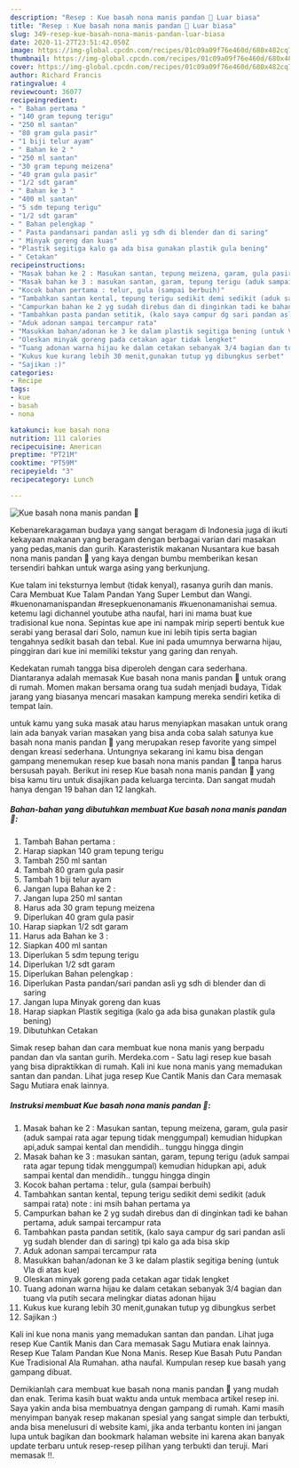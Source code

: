 ```yaml
---
description: "Resep : Kue basah nona manis pandan 🍃 Luar biasa"
title: "Resep : Kue basah nona manis pandan 🍃 Luar biasa"
slug: 349-resep-kue-basah-nona-manis-pandan-luar-biasa
date: 2020-11-27T23:51:42.050Z
image: https://img-global.cpcdn.com/recipes/01c09a09f76e460d/680x482cq70/kue-basah-nona-manis-pandan-🍃-foto-resep-utama.jpg
thumbnail: https://img-global.cpcdn.com/recipes/01c09a09f76e460d/680x482cq70/kue-basah-nona-manis-pandan-🍃-foto-resep-utama.jpg
cover: https://img-global.cpcdn.com/recipes/01c09a09f76e460d/680x482cq70/kue-basah-nona-manis-pandan-🍃-foto-resep-utama.jpg
author: Richard Francis
ratingvalue: 4
reviewcount: 36077
recipeingredient:
- " Bahan pertama "
- "140 gram tepung terigu"
- "250 ml santan"
- "80 gram gula pasir"
- "1 biji telur ayam"
- " Bahan ke 2 "
- "250 ml santan"
- "30 gram tepung meizena"
- "40 gram gula pasir"
- "1/2 sdt garam"
- " Bahan ke 3 "
- "400 ml santan"
- "5 sdm tepung terigu"
- "1/2 sdt garam"
- " Bahan pelengkap "
- " Pasta pandansari pandan asli yg sdh di blender dan di saring"
- " Minyak goreng dan kuas"
- "Plastik segitiga kalo ga ada bisa gunakan plastik gula bening"
- " Cetakan"
recipeinstructions:
- "Masak bahan ke 2 : Masukan santan, tepung meizena, garam, gula pasir (aduk sampai rata agar tepung tidak menggumpal) kemudian hidupkan api,aduk sampai kental dan mendidih.. tunggu hingga dingin"
- "Masak bahan ke 3 : masukan santan, garam, tepung terigu (aduk sampai rata agar tepung tidak menggumpal) kemudian hidupkan api, aduk sampai kental dan mendidih.. tunggu hingga dingin"
- "Kocok bahan pertama : telur, gula (sampai berbuih)"
- "Tambahkan santan kental, tepung terigu sedikit demi sedikit (aduk sampai rata) note : ini msih bahan pertama ya"
- "Campurkan bahan ke 2 yg sudah direbus dan di dinginkan tadi ke bahan pertama, aduk sampai tercampur rata"
- "Tambahkan pasta pandan setitik, (kalo saya campur dg sari pandan asli yg sudah blender dan di saring) tpi kalo ga ada bisa skip"
- "Aduk adonan sampai tercampur rata"
- "Masukkan bahan/adonan ke 3 ke dalam plastik segitiga bening (untuk Vla di atas kue)"
- "Oleskan minyak goreng pada cetakan agar tidak lengket"
- "Tuang adonan warna hijau ke dalam cetakan sebanyak 3/4 bagian dan tuang vla putih secara melingkar diatas adonan hijau"
- "Kukus kue kurang lebih 30 menit,gunakan tutup yg dibungkus serbet"
- "Sajikan :)"
categories:
- Recipe
tags:
- kue
- basah
- nona

katakunci: kue basah nona 
nutrition: 111 calories
recipecuisine: American
preptime: "PT21M"
cooktime: "PT59M"
recipeyield: "3"
recipecategory: Lunch

---
```



![Kue basah nona manis pandan 🍃](https://img-global.cpcdn.com/recipes/01c09a09f76e460d/680x482cq70/kue-basah-nona-manis-pandan-🍃-foto-resep-utama.jpg)

Kebenarekaragaman budaya yang sangat beragam di Indonesia juga di ikuti kekayaan makanan yang beragam dengan berbagai varian dari masakan yang pedas,manis dan gurih. Karasteristik makanan Nusantara kue basah nona manis pandan 🍃 yang kaya dengan bumbu memberikan kesan tersendiri bahkan untuk warga asing yang berkunjung.


Kue talam ini teksturnya lembut (tidak kenyal), rasanya gurih dan manis. Cara Membuat Kue Talam Pandan Yang Super Lembut dan Wangi. #kuenonamanispandan #resepkuenonamanis #kuenonamanishai semua. ketemu lagi dichannel youtube atha naufal, hari ini mama buat kue tradisional kue nona. Sepintas kue ape ini nampak mirip seperti bentuk kue serabi yang berasal dari Solo, namun kue ini lebih tipis serta bagian tengahnya sedikit basah dan tebal. Kue ini pada umumnya berwarna hijau, pinggiran dari kue ini memiliki tekstur yang garing dan renyah.

Kedekatan rumah tangga bisa diperoleh dengan cara sederhana. Diantaranya adalah memasak Kue basah nona manis pandan 🍃 untuk orang di rumah. Momen makan bersama orang tua sudah menjadi budaya, Tidak jarang yang biasanya mencari masakan kampung mereka sendiri ketika di tempat lain.

untuk kamu yang suka masak atau harus menyiapkan masakan untuk orang lain ada banyak varian masakan yang bisa anda coba salah satunya kue basah nona manis pandan 🍃 yang merupakan resep favorite yang simpel dengan kreasi sederhana. Untungnya sekarang ini kamu bisa dengan gampang menemukan resep kue basah nona manis pandan 🍃 tanpa harus bersusah payah.
Berikut ini resep Kue basah nona manis pandan 🍃 yang bisa kamu tiru untuk disajikan pada keluarga tercinta. Dan sangat mudah hanya dengan 19 bahan dan 12 langkah.


<!--inarticleads1-->

##### Bahan-bahan yang dibutuhkan membuat Kue basah nona manis pandan 🍃:

1. Tambah  Bahan pertama :
1. Harap siapkan 140 gram tepung terigu
1. Tambah 250 ml santan
1. Tambah 80 gram gula pasir
1. Tambah 1 biji telur ayam
1. Jangan lupa  Bahan ke 2 :
1. Jangan lupa 250 ml santan
1. Harus ada 30 gram tepung meizena
1. Diperlukan 40 gram gula pasir
1. Harap siapkan 1/2 sdt garam
1. Harus ada  Bahan ke 3 :
1. Siapkan 400 ml santan
1. Diperlukan 5 sdm tepung terigu
1. Diperlukan 1/2 sdt garam
1. Diperlukan  Bahan pelengkap :
1. Diperlukan  Pasta pandan/sari pandan asli yg sdh di blender dan di saring
1. Jangan lupa  Minyak goreng dan kuas
1. Harap siapkan Plastik segitiga (kalo ga ada bisa gunakan plastik gula bening)
1. Dibutuhkan  Cetakan


Simak resep bahan dan cara membuat kue nona manis yang berpadu pandan dan vla santan gurih. Merdeka.com - Satu lagi resep kue basah yang bisa dipraktikkan di rumah. Kali ini kue nona manis yang memadukan santan dan pandan. Lihat juga resep Kue Cantik Manis dan Cara memasak Sagu Mutiara enak lainnya. 

<!--inarticleads2-->

##### Instruksi membuat  Kue basah nona manis pandan 🍃:

1. Masak bahan ke 2 : Masukan santan, tepung meizena, garam, gula pasir (aduk sampai rata agar tepung tidak menggumpal) kemudian hidupkan api,aduk sampai kental dan mendidih.. tunggu hingga dingin
1. Masak bahan ke 3 : masukan santan, garam, tepung terigu (aduk sampai rata agar tepung tidak menggumpal) kemudian hidupkan api, aduk sampai kental dan mendidih.. tunggu hingga dingin
1. Kocok bahan pertama : telur, gula (sampai berbuih)
1. Tambahkan santan kental, tepung terigu sedikit demi sedikit (aduk sampai rata) note : ini msih bahan pertama ya
1. Campurkan bahan ke 2 yg sudah direbus dan di dinginkan tadi ke bahan pertama, aduk sampai tercampur rata
1. Tambahkan pasta pandan setitik, (kalo saya campur dg sari pandan asli yg sudah blender dan di saring) tpi kalo ga ada bisa skip
1. Aduk adonan sampai tercampur rata
1. Masukkan bahan/adonan ke 3 ke dalam plastik segitiga bening (untuk Vla di atas kue)
1. Oleskan minyak goreng pada cetakan agar tidak lengket
1. Tuang adonan warna hijau ke dalam cetakan sebanyak 3/4 bagian dan tuang vla putih secara melingkar diatas adonan hijau
1. Kukus kue kurang lebih 30 menit,gunakan tutup yg dibungkus serbet
1. Sajikan :)


Kali ini kue nona manis yang memadukan santan dan pandan. Lihat juga resep Kue Cantik Manis dan Cara memasak Sagu Mutiara enak lainnya. Resep Kue Talam Pandan Kue Nona Manis. Resep Kue Basah Putu Pandan Kue Tradisional Ala Rumahan. atha naufal. Kumpulan resep kue basah yang gampang dibuat. 

Demikianlah cara membuat kue basah nona manis pandan 🍃 yang mudah dan enak. Terima kasih buat waktu anda untuk membaca artikel resep ini. Saya yakin anda bisa membuatnya dengan gampang di rumah. Kami masih menyimpan banyak resep makanan spesial yang sangat simple dan terbukti, anda bisa menelusuri di website kami, jika anda terbantu konten ini jangan lupa untuk bagikan dan bookmark halaman website ini karena akan banyak update terbaru untuk resep-resep pilihan yang terbukti dan teruji. Mari memasak !!. 
